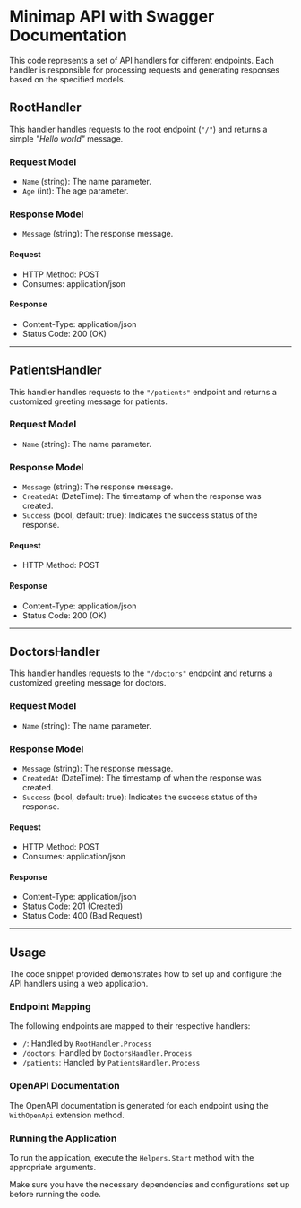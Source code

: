 # Minimap API with Swagger Documentation

This code represents a set of API handlers for different endpoints. Each handler is responsible for processing requests and generating responses based on the specified models.

## RootHandler

This handler handles requests to the root endpoint (`"/"`) and returns a simple _"Hello world"_ message.

### Request Model

- `Name` (string): The name parameter.
- `Age` (int): The age parameter.

### Response Model

- `Message` (string): The response message.

#### Request

- HTTP Method: POST
- Consumes: application/json

#### Response

- Content-Type: application/json
- Status Code: 200 (OK)

---

## PatientsHandler

This handler handles requests to the `"/patients"` endpoint and returns a customized greeting message for patients.

### Request Model

- `Name` (string): The name parameter.

### Response Model

- `Message` (string): The response message.
- `CreatedAt` (DateTime): The timestamp of when the response was created.
- `Success` (bool, default: true): Indicates the success status of the response.

#### Request

- HTTP Method: POST

#### Response

- Content-Type: application/json
- Status Code: 200 (OK)

---

## DoctorsHandler

This handler handles requests to the `"/doctors"` endpoint and returns a customized greeting message for doctors.

### Request Model

- `Name` (string): The name parameter.

### Response Model

- `Message` (string): The response message.
- `CreatedAt` (DateTime): The timestamp of when the response was created.
- `Success` (bool, default: true): Indicates the success status of the response.

#### Request

- HTTP Method: POST
- Consumes: application/json

#### Response

- Content-Type: application/json
- Status Code: 201 (Created)
- Status Code: 400 (Bad Request)

---

## Usage

The code snippet provided demonstrates how to set up and configure the API handlers using a web application.

### Endpoint Mapping

The following endpoints are mapped to their respective handlers:

- `/`: Handled by `RootHandler.Process`
- `/doctors`: Handled by `DoctorsHandler.Process`
- `/patients`: Handled by `PatientsHandler.Process`

### OpenAPI Documentation

The OpenAPI documentation is generated for each endpoint using the `WithOpenApi` extension method.

### Running the Application

To run the application, execute the `Helpers.Start` method with the appropriate arguments.

Make sure you have the necessary dependencies and configurations set up before running the code.
